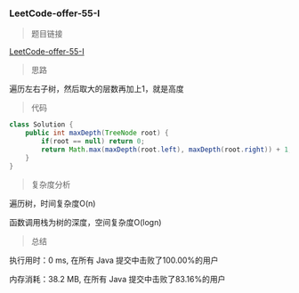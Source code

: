 ### LeetCode-offer-55-I

> 题目链接

[LeetCode-offer-55-I](https://leetcode-cn.com/problems/er-cha-shu-de-shen-du-lcof/)

> 思路

遍历左右子树，然后取大的层数再加上1，就是高度

> 代码

```java
class Solution {
    public int maxDepth(TreeNode root) {
        if(root == null) return 0;
        return Math.max(maxDepth(root.left), maxDepth(root.right)) + 1;
    }
}
```

> 复杂度分析

遍历树，时间复杂度O(n)

函数调用栈为树的深度，空间复杂度O(logn)

> 总结

执行用时：0 ms, 在所有 Java 提交中击败了100.00%的用户

内存消耗：38.2 MB, 在所有 Java 提交中击败了83.16%的用户
